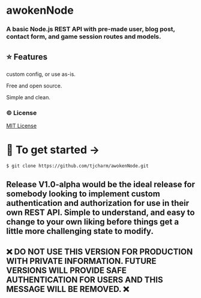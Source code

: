 # awokenNode
### A basic Node.js REST API with pre-made user, blog post, contact form, and game session routes and models.
## :star:  Features
 custom config, or use as-is.
 
 Free and open source.
 
 Simple and clean.
 
 ### :copyright: License
[MIT License](http://opensource.org/licenses/MIT)

# 🚀  To get started ->

 ```sh
$ git clone https://github.com/tjcharm/awokenNode.git
```

## Release V1.0-alpha would be the ideal release for somebody looking to implement custom authentication and authorization for use in their own REST API. Simple to understand, and easy to change to your own liking before things get a little more challenging state to modify. 

## ❌  DO NOT USE THIS VERSION FOR PRODUCTION WITH PRIVATE INFORMATION. FUTURE VERSIONS WILL PROVIDE SAFE AUTHENTICATION FOR USERS AND THIS MESSAGE WILL BE REMOVED. ❌ 


